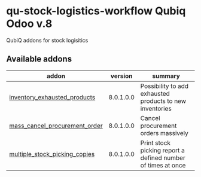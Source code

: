 qu-stock-logistics-workflow Qubiq Odoo v.8
=============================
QubiQ addons for stock logisitics

[//]: # (addons)

Available addons
----------------
addon | version | summary
--- | --- | ---
[inventory_exhausted_products](inventory_exhausted_products/) | 8.0.1.0.0 | Possibility to add exhausted products to new inventories
[mass_cancel_procurement_order](mass_cancel_procurement_order/) | 8.0.1.0.0 | Cancel procurement orders massively
[multiple_stock_picking_copies](multiple_stock_picking_copies/) | 8.0.1.0.0 | Print stock picking report a defined number of times at once

[//]: # (end addons)
